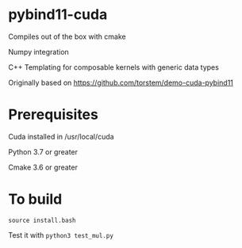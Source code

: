 # pybind11-cuda

Compiles out of the box with cmake 

Numpy integration 

C++ Templating for composable kernels with generic data types 

Originally based on https://github.com/torstem/demo-cuda-pybind11

# Prerequisites

Cuda installed in /usr/local/cuda 

Python 3.7 or greater 

Cmake 3.6 or greater 

# To build 

```source install.bash``` 

Test it with 
```python3 test_mul.py``` 
 
